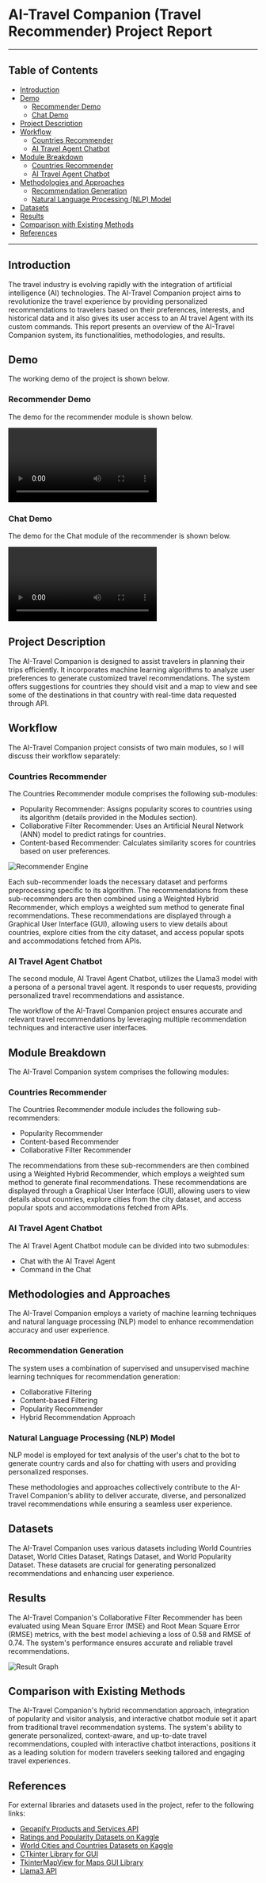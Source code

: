# AI-Travel Companion (Travel Recommender) Project Report

---

## Table of Contents

- [Introduction](#introduction)
- [Demo](#demo)
    - [Recommender Demo](#recommender-demo)
    - [Chat Demo](#chat-demo)
- [Project Description](#project-description)
- [Workflow](#workflow)
  - [Countries Recommender](#countries-recommender)
  - [AI Travel Agent Chatbot](#ai-travel-agent-chatbot)
- [Module Breakdown](#module-breakdown)
  - [Countries Recommender](#countries-recommender-1)
  - [AI Travel Agent Chatbot](#ai-travel-agent-chatbot-1)
- [Methodologies and Approaches](#methodologies-and-approaches)
  - [Recommendation Generation](#recommendation-generation)
  - [Natural Language Processing (NLP) Model](#natural-language-processing-nlp-model)
- [Datasets](#datasets)
- [Results](#results)
- [Comparison with Existing Methods](#comparison-with-existing-methods)
- [References](#references)

---

## Introduction

The travel industry is evolving rapidly with the integration of artificial intelligence (AI) technologies. The AI-Travel Companion project aims to revolutionize the travel experience by providing personalized recommendations to travelers based on their preferences, interests, and historical data and it also gives its user access to an AI travel Agent with its custom commands. This report presents an overview of the AI-Travel Companion system, its functionalities, methodologies, and results.

## Demo

The working demo of the project is shown below.

### Recommender Demo

The demo for the recommender module is shown below.

![RecommenderDemo](Images/recommendDemo.mp4)

### Chat Demo

The demo for the Chat module of the recommender is shown below.

![ChatDemo](Images/chatDemo.mp4)

## Project Description

The AI-Travel Companion is designed to assist travelers in planning their trips efficiently. It incorporates machine learning algorithms to analyze user preferences to generate customized travel recommendations. The system offers suggestions for countries they should visit and a map to view and see some of the destinations in that country with real-time data requested through API.

## Workflow

The AI-Travel Companion project consists of two main modules, so I will discuss their workflow separately:

### Countries Recommender

The Countries Recommender module comprises the following sub-modules:
- Popularity Recommender: Assigns popularity scores to countries using its algorithm (details provided in the Modules section).
- Collaborative Filter Recommender: Uses an Artificial Neural Network (ANN) model to predict ratings for countries.
- Content-based Recommender: Calculates similarity scores for countries based on user preferences.

![Recommender Engine](Images/Recommender%20Engine.png)

Each sub-recommender loads the necessary dataset and performs preprocessing specific to its algorithm. The recommendations from these sub-recommenders are then combined using a Weighted Hybrid Recommender, which employs a weighted sum method to generate final recommendations. These recommendations are displayed through a Graphical User Interface (GUI), allowing users to view details about countries, explore cities from the city dataset, and access popular spots and accommodations fetched from APIs.

### AI Travel Agent Chatbot

The second module, AI Travel Agent Chatbot, utilizes the Llama3 model with a persona of a personal travel agent. It responds to user requests, providing personalized travel recommendations and assistance.

The workflow of the AI-Travel Companion project ensures accurate and relevant travel recommendations by leveraging multiple recommendation techniques and interactive user interfaces.

## Module Breakdown

The AI-Travel Companion system comprises the following modules:

### Countries Recommender

The Countries Recommender module includes the following sub-recommenders:
- Popularity Recommender
- Content-based Recommender
- Collaborative Filter Recommender

The recommendations from these sub-recommenders are then combined using a Weighted Hybrid Recommender, which employs a weighted sum method to generate final recommendations. These recommendations are displayed through a Graphical User Interface (GUI), allowing users to view details about countries, explore cities from the city dataset, and access popular spots and accommodations fetched from APIs.

### AI Travel Agent Chatbot

The AI Travel Agent Chatbot module can be divided into two submodules:
- Chat with the AI Travel Agent
- Command in the Chat

## Methodologies and Approaches

The AI-Travel Companion employs a variety of machine learning techniques and natural language processing (NLP) model to enhance recommendation accuracy and user experience.

### Recommendation Generation

The system uses a combination of supervised and unsupervised machine learning techniques for recommendation generation:
- Collaborative Filtering
- Content-based Filtering
- Popularity Recommender
- Hybrid Recommendation Approach

### Natural Language Processing (NLP) Model

NLP model is employed for text analysis of the user's chat to the bot to generate country cards and also for chatting with users and providing personalized responses.

These methodologies and approaches collectively contribute to the AI-Travel Companion's ability to deliver accurate, diverse, and personalized travel recommendations while ensuring a seamless user experience.

## Datasets

The AI-Travel Companion uses various datasets including World Countries Dataset, World Cities Dataset, Ratings Dataset, and World Popularity Dataset. These datasets are crucial for generating personalized recommendations and enhancing user experience.

## Results

The AI-Travel Companion's Collaborative Filter Recommender has been evaluated using Mean Square Error (MSE) and Root Mean Square Error (RMSE) metrics, with the best model achieving a loss of 0.58 and RMSE of 0.74. The system's performance ensures accurate and reliable travel recommendations.

![Result Graph](Images/results.png)

## Comparison with Existing Methods

The AI-Travel Companion's hybrid recommendation approach, integration of popularity and visitor analysis, and interactive chatbot module set it apart from traditional travel recommendation systems. The system's ability to generate personalized, context-aware, and up-to-date travel recommendations, coupled with interactive chatbot interactions, positions it as a leading solution for modern travelers seeking tailored and engaging travel experiences.

## References

For external libraries and datasets used in the project, refer to the following links:
- [Geoapify Products and Services API](https://www.geoapify.com/products-and-services)
- [Ratings and Popularity Datasets on Kaggle](https://www.kaggle.com/datasets/datamanthedune/countries-popularity/data)
- [World Cities and Countries Datasets on Kaggle](https://www.kaggle.com/datasets/max-mind/world-cities-database)
- [CTkinter Library for GUI](https://github.com/TomSchimansky/CustomTkinter)
- [TkinterMapView for Maps GUI Library](https://github.com/TomSchimansky/TkinterMapView)
- [Llama3 API](https://huggingface.co/spaces/FumesAI/llama-3-API)


